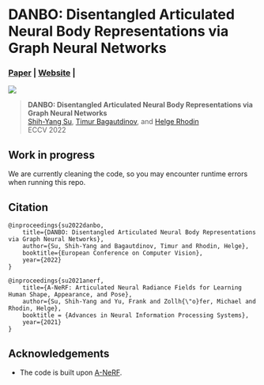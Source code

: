 # DANBO: Disentangled Articulated Neural Body Representations via Graph Neural Networks 
### [Paper](https://arxiv.org/abs/2205.01666) | [Website](https://lemonatsu.github.io/danbo/) | 
![](imgs/teaser.gif)
>**DANBO: Disentangled Articulated Neural Body Representations via Graph Neural Networks**\
>[Shih-Yang Su](https://lemonatsu.github.io/), [Timur Bagautdinov](https://scholar.google.ch/citations?user=oLi7xJ0AAAAJ&hl=en), and [Helge Rhodin](http://helge.rhodin.de/)\
>ECCV 2022

## Work in progress
We are currently cleaning the code, so you may encounter runtime errors when running this repo.

<!--
## Testing
You can use [`run_render.py`](run_render.py) to render the learned models under different camera motions, or retarget the character to different poses by
```
python run_render.py --nerf_args logs/surreal_model/args.txt --ckptpath logs/surreal_model/150000.tar \
                     --dataset surreal --entry hard --render_type bullet --render_res 512 512 \
                     --white_bkgd --runname surreal_bullet
```
Here, 
- `--dataset` specifies the data source for poses, 
- `--entry` specifices the particular subset from the dataset to render, 
- `--render_type` defines the camera motion to use, and
- `--render_res` specifies the height and width of the rendered images.

Therefore, the above command will render 512x512 the learned SURREAL character with bullet-time effect like the following (resizsed to 256x256):

![](imgs/bullet_time.gif)

The output can be found in `render_output/surreal_bullet/`.
	
You can also extract mesh for the learned character:
```
python run_render.py --nerf_args logs/surreal_model/args.txt --ckptpath logs/surreal_model/150000.tar \
                     --dataset surreal --entry hard --render_type mesh --runname surreal_mesh
```
You can find the extracted `.ply` files in `render_output/surreal_mesh/meshes/`.

To render the mesh as in the paper, run
```
python render_mesh.py --expname surreal_mesh 
```
which will output the rendered images in `render_output/surreal_mesh/mesh_render/` like the following:

![](imgs/mesh_render.gif)

You can change the setting in [`run_render.py`](run_render.py) to create your own rendering configuration.


## Training
We provide template training configurations in `configs/` for different settings. 

To train A-NeRF on our pre-processed SURREAL dataset,
```
python run_nerf.py --config configs/surreal/surreal.txt --basedir logs  --expname surreal_model
```
The trained weights and log can be found in ```logs/surreal_model```.

To train A-NeRF on our pre-processed Mixamo dataset with estimated poses, run
```
python run_nerf.py --config configs/mixamo/mixamo.txt --basedir log_mixamo/ --num_workers 8 --subject archer --expname mixamo_archer
```
This will train A-NeRF on Mixamo Archer with pose refinement for 500k iterations, with 8 worker threads for the dataloader. 

You can also add `--use_temp_loss --temp_coef 0.05` to optimize the pose with temporal constraint. 

Additionally, you can specify `--opt_pose_stop 200000` to stop the pose refinement at 200k iteraions to only optimize the body models for the remaining iterations.

To finetune the learned model, run
```
python run_nerf.py --config configs/mixamo/mixamo_finetune.txt --finetune --ft_path log_mixamo/mixamo_archer/500000.tar --expname mixamo_archer_finetune
```
This will finetune the learned Mixamo Archer for 200k with the already refined poses. Note that the pose will not be updated during this time.

-->

## Citation
```
@inproceedings{su2022danbo,
    title={DANBO: Disentangled Articulated Neural Body Representations via Graph Neural Networks},
    author={Su, Shih-Yang and Bagautdinov, Timur and Rhodin, Helge},
    booktitle={European Conference on Computer Vision},
    year={2022}
}
```
```
@inproceedings{su2021anerf,
    title={A-NeRF: Articulated Neural Radiance Fields for Learning Human Shape, Appearance, and Pose},
    author={Su, Shih-Yang and Yu, Frank and Zollh{\"o}fer, Michael and Rhodin, Helge},
    booktitle = {Advances in Neural Information Processing Systems},
    year={2021}
}
```
## Acknowledgements
- The code is built upon [A-NeRF](https://github.com/LemonATsu/A-NeRF).
<!--
- We use [SPIN](https://github.com/nkolot/SPIN) for estimating the initial 3D poses for our Mixamo dataset.
- We generate the data using [SURREAL](https://github.com/gulvarol/surreal) and [Adobe Mixamo](https://www.mixamo.com/) characters.
-->
